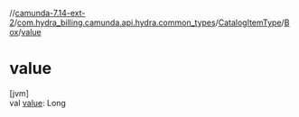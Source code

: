 //[camunda-7.14-ext-2](../../../../index.md)/[com.hydra_billing.camunda.api.hydra.common_types](../../index.md)/[CatalogItemType](../index.md)/[Box](index.md)/[value](value.md)

# value

[jvm]\
val [value](value.md): Long
